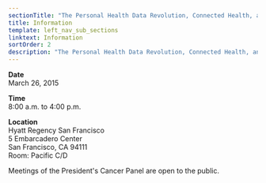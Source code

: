 ```yaml
---
sectionTitle: "The Personal Health Data Revolution, Connected Health, and Cancer"
title: Information
template: left_nav_sub_sections
linktext: Information
sortOrder: 2
description: "The Personal Health Data Revolution, Connected Health, and Cancer - Meeting Information"
---
```


**Date** \
March 26, 2015

**Time** \
8:00 a.m. to 4:00 p.m.

**Location** \
Hyatt Regency San Francisco \
5 Embarcadero Center \
San Francisco, CA 94111 \
Room: Pacific C/D

Meetings of the President's Cancer Panel are open to the public.
